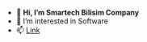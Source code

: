 - 👋 <b>Hi, I’m Smartech Bilisim Company</b>
- 👀 I’m interested in Software
- 📫 <a href="/smartechbilisim.com.tr">Link</a>

<!---
SmartechBilisim/SmartechBilisim is a ✨ special ✨ repository because its `README.md` (this file) appears on your GitHub profile.
You can click the Preview link to take a look at your changes.
--->
